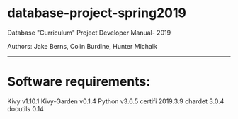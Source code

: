 # database-project-spring2019
Database "Curriculum" Project Developer Manual- 2019

Authors: Jake Berns, Colin Burdine, Hunter Michalk

------------------------------------
# Software requirements: 
Kivy v1.10.1
Kivy-Garden v0.1.4
Python v3.6.5
certifi 2019.3.9
chardet 3.0.4
docutils 0.14